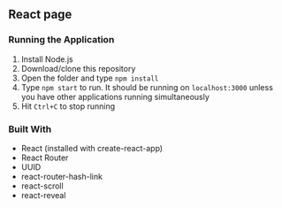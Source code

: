 ## React page

### Running the Application
1. Install Node.js
2. Download/clone this repository 
3. Open the folder and type `npm install` 
4. Type `npm start` to run. It should be running on `localhost:3000` unless you have other applications running simultaneously
5. Hit `Ctrl+C` to stop running

### Built With
- React (installed with create-react-app)
- React Router
- UUID
- react-router-hash-link
- react-scroll
- react-reveal
